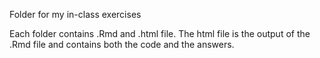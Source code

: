 Folder for my in-class exercises

Each folder contains .Rmd and .html file. The html file is the output of the .Rmd file and contains both the code and the answers.
